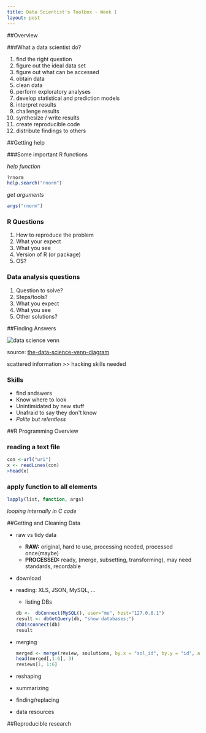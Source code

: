 ```yaml
---
title: Data Scientist's Toolbox - Week 1
layout: post
---
```


##Overview

###What a data scientist do?

1. find the right question
2. figure out the ideal data set
3. figure out what can be accessed
4. obtain data
5. clean data
6. perform exploratory analyses
7. develop statistical and prediction models
8. interpret results
9. challenge results
10. synthesize / write results
11. create reproducible code
12. distribute findings to others

##Getting help

###Some important R functions

*help function*
```R
?rnorm
help.search("rnorm")
```
*get arguments*
```R
args("rnorm")
```

### R Questions

1. How to reproduce the problem
2. What your expect
3. What you see
4. Version of R (or package)
5. OS?

### Data analysis questions
1. Question to solve?
2. Steps/tools?
3. What you expect
4. What you see
5. Other solutions?

##Finding Answers

![data science venn](http://static1.squarespace.com/static/5150aec6e4b0e340ec52710a/t/51525c33e4b0b3e0d10f77ab/1364352052403/Data_Science_VD.png?format=750w "drew conway")

source: [the-data-science-venn-diagram](http://drewconway.com/zia/2013/3/26/the-data-science-venn-diagram)

scattered information >> hacking skills needed
### Skills
 - find andswers 
 - Know where to look
 - Unintimidated by new stuff
 - Unafraid to say they don't know
 - *Polite but relentless*

##R Programming Overview

### reading a text file

```R
con <-url("uri")
x <- readLines(con)
>head(x)
```
### apply function to all elements

```R
lapply(list, function, args) 
```
*looping internally in C code*

##Getting and Cleaning Data

- raw vs tidy data
	- **RAW:** original, hard to use, processing needed, processed once(maybe)
	- **PROCESSED:** ready, (merge, subsetting, transforming), may need standards, recordable
- download 
- reading: XLS, JSON, MySQL, ...
	- listing DBs

	```R
	db <-  dbConnect(MySQL(), user="me", host="127.0.0.1")
	result <- dbGetQuery(db, "show databases;")
	dbDisconnect(db)
	result
	```
- merging

	```R
	merged <- merge(review, soulutions, by.x = "sol_id", by.y = "id", all=TRUE)
	head(merged[,1:6], 3)
	reviews[1, 1:6]
	```
- reshaping
- summarizing
- finding/replacing
- data resources

##Reproducible research




